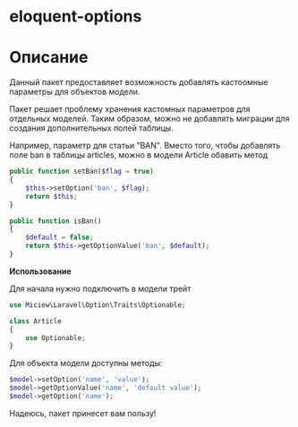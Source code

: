 # eloquent-options

# Описание

Данный пакет предоставляет возможность добавлять кастоомные параметры для объектов модели.

Пакет решает проблему хранения кастомных параметров для отдельных моделей. Таким образом, можно не добавлять миграции для создания дополнительных полей таблицы.

Например, параметр для статьи "BAN". Вместо того, чтобы добавлять поле ban в таблицы articles, можно
в модели Article обавить метод

```php
public function setBan($flag = true)
{
    $this->setOption('ban', $flag);
    return $this;
}

public function isBan()
{
    $default = false;
    return $this->getOptionValue('ban', $default);
}
```

**Использование**

Для начала нужно подключить в модели трейт

```php
use Miciew\Laravel\Option\Traits\Optionable;
```


```php
class Article
{
    use Optionable;
}
```

Для объекта модели доступны методы:

```php
$model->setOption('name', 'value');
$model->getOptionValue('name', 'default value');
$model->getOption('name');
```

Надеюсь, пакет принесет вам пользу!